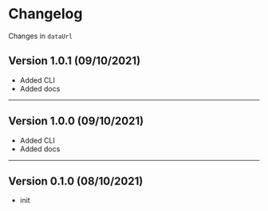# Changelog

Changes in `dataUrl`

## Version 1.0.1 (09/10/2021)

- Added CLI
- Added docs

---

## Version 1.0.0 (09/10/2021)

- Added CLI
- Added docs

---

## Version 0.1.0 (08/10/2021)

- init
